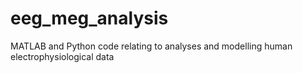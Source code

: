 # eeg_meg_analysis
MATLAB and Python code relating to analyses and modelling human electrophysiological data 

